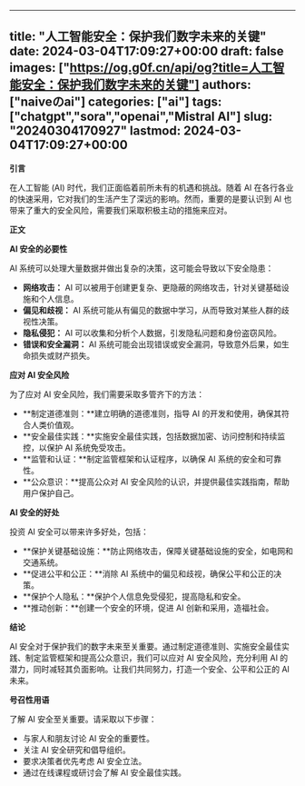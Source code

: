 
---
title: "人工智能安全：保护我们数字未来的关键"
date: 2024-03-04T17:09:27+00:00
draft: false
images: ["https://og.g0f.cn/api/og?title=人工智能安全：保护我们数字未来的关键"]
authors: ["naiveのai"]
categories: ["ai"]
tags: ["chatgpt","sora","openai","Mistral AI"]
slug: "20240304170927"
lastmod: 2024-03-04T17:09:27+00:00
---
**引言**

在人工智能 (AI) 时代，我们正面临着前所未有的机遇和挑战。随着 AI 在各行各业的快速采用，它对我们的生活产生了深远的影响。然而，重要的是要认识到 AI 也带来了重大的安全风险，需要我们采取积极主动的措施来应对。

**正文**

**AI 安全的必要性**

AI 系统可以处理大量数据并做出复杂的决策，这可能会导致以下安全隐患：

- **网络攻击：** AI 可以被用于创建更复杂、更隐蔽的网络攻击，针对关键基础设施和个人信息。
- **偏见和歧视：** AI 系统可能从有偏见的数据中学习，从而导致对某些人群的歧视性决策。
- **隐私侵犯：** AI 可以收集和分析个人数据，引发隐私问题和身份盗窃风险。
- **错误和安全漏洞：** AI 系统可能会出现错误或安全漏洞，导致意外后果，如生命损失或财产损失。

**应对 AI 安全风险**

为了应对 AI 安全风险，我们需要采取多管齐下的方法：

- **制定道德准则：**建立明确的道德准则，指导 AI 的开发和使用，确保其符合人类价值观。
- **安全最佳实践：**实施安全最佳实践，包括数据加密、访问控制和持续监控，以保护 AI 系统免受攻击。
- **监管和认证：**制定监管框架和认证程序，以确保 AI 系统的安全和可靠性。
- **公众意识：**提高公众对 AI 安全风险的认识，并提供最佳实践指南，帮助用户保护自己。

**AI 安全的好处**

投资 AI 安全可以带来许多好处，包括：

- **保护关键基础设施：**防止网络攻击，保障关键基础设施的安全，如电网和交通系统。
- **促进公平和公正：**消除 AI 系统中的偏见和歧视，确保公平和公正的决策。
- **保护个人隐私：**保护个人信息免受侵犯，提高隐私和安全。
- **推动创新：**创建一个安全的环境，促进 AI 创新和采用，造福社会。

**结论**

AI 安全对于保护我们的数字未来至关重要。通过制定道德准则、实施安全最佳实践、制定监管框架和提高公众意识，我们可以应对 AI 安全风险，充分利用 AI 的潜力，同时减轻其负面影响。让我们共同努力，打造一个安全、公平和公正的 AI 未来。

**号召性用语**

了解 AI 安全至关重要。请采取以下步骤：

- 与家人和朋友讨论 AI 安全的重要性。
- 关注 AI 安全研究和倡导组织。
- 要求决策者优先考虑 AI 安全立法。
- 通过在线课程或研讨会了解 AI 安全最佳实践。